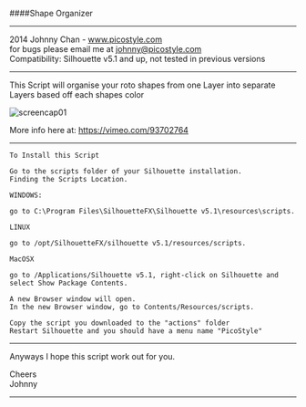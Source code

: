 
####Shape Organizer

---

2014 Johnny Chan  - www.picostyle.com  
for bugs please email me at johnny@picostyle.com  
Compatibility: Silhouette v5.1 and up, not tested in previous versions

---

This Script will organise your roto shapes from one Layer into separate Layers based off each shapes color

![screencap01](https://raw.githubusercontent.com/picostyle/ShapeOrganizer/master/jc_shapeOrganizer.png)

More info here at: https://vimeo.com/93702764

--- 

```
To Install this Script

Go to the scripts folder of your Silhouette installation.  
Finding the Scripts Location.

WINDOWS:  

go to C:\Program Files\SilhouetteFX\Silhouette v5.1\resources\scripts.

LINUX  

go to /opt/SilhouetteFX/silhouette v5.1/resources/scripts.

MacOSX  
 
go to /Applications/Silhouette v5.1, right-click on Silhouette and select Show Package Contents.  

A new Browser window will open.  
In the new Browser window, go to Contents/Resources/scripts.

Copy the script you downloaded to the "actions" folder  
Restart Silhouette and you should have a menu name "PicoStyle"
```

---------------------------------------------------------------------------------------------

Anyways I hope this script work out for you.

Cheers  
Johnny

---------------------------------------------------------------------------------------------
